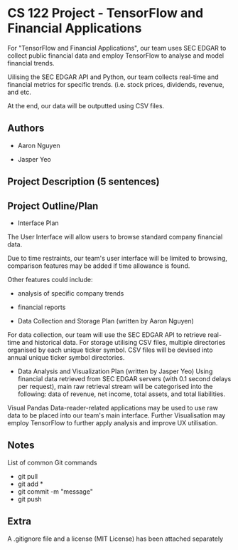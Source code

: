 # CS 122 Project - TensorFlow and Financial Applications

For "TensorFlow and Financial Applications", our team uses SEC EDGAR to collect public financial data and employ TensorFlow to analyse and model financial trends. 

Uilising the SEC EDGAR API and Python, our team collects real-time and financial metrics for specific trends.
(i.e. stock prices, dividends, revenue, and etc.

At the end, our data will be outputted using CSV files.

## Authors

* Aaron Nguyen

* Jasper Yeo

## Project Description (5 sentences)

## Project Outline/Plan
* Interface Plan

The User Interface will allow users to browse standard company financial data.

Due to time restraints, our team's user interface will be limited to browsing, comparison features may be added if time allowance is found.

Other features could include:
* analysis of specific company trends
* financial reports

* Data Collection and Storage Plan (written by Aaron Nguyen)

For data collection, our team will use the SEC EDGAR API to retrieve real-time and historical data.
For storage utilising CSV files, multiple directories organised by each unique ticker symbol. 
CSV files will be devised into annual unique ticker symbol directories.

* Data Analysis and Visualization Plan (written by Jasper Yeo)
Using financial data retrieved from SEC EDGAR servers (with 0.1 second delays per request), main raw retrieval stream will be categorised into the following: data of revenue, net income, total assets, and total liabilities.

Visual
Pandas Data-reader-related applications may be used to use raw data to be placed into our team's main interface.
Further Visualisation may employ TensorFlow to further apply analysis and improve UX utilisation.

## Notes

List of common Git commands
- git pull
- git add *
- git commit -m "message"
- git push

## Extra
A .gitignore file and a license (MIT License) has been attached separately


